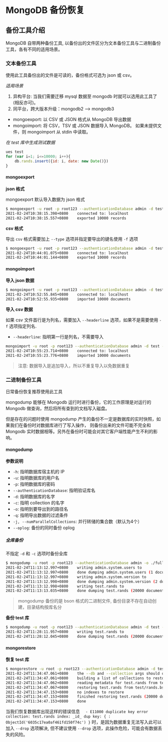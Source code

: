 # MongoDB 备份恢复


## 备份工具介绍

MongoDB 自带两种备份工具, 以备份出的文件区分为文本备份工具与二进制备份工具，各有不同的适用场景。

### 文本备份工具

使用此工具备份出的文件是可读的，备份格式可选为 json 或 csv。 

*适用场景*

1. 异构平台: 当我们需要迁移 mysql 数据至 mongodb 时就可以选用此工具了(相反亦可)。
2. 同平台，跨大版本升级：mongodb2 --> mongodb3

- mongoexport: 以 CSV 或 JSON 格式从 MongoDB 导出数据
- mongoimport: 将 CSV，TSV 或 JSON 数据导入 MongoDB。 如果未提供文件，则 mongoimport 从 stdin 中读取。

*在 test 库中生成测试数据*

```javascript
ues test
for (var i=1; i<=10000; i++){
    db.rands.insert({id: i, date: new Date()})
}
```

#### mongoexport

**json 格式**

mongoexport 默认导入数据为 json 格式

```bash
$ mongoexport -u root -p root123 --authenticationDatabase admin -d test -c rands -o rands.json
2021-02-24T10:38:15.398+0800	connected to: localhost
2021-02-24T10:38:15.557+0800	exported 10000 records
```

**csv 格式**

导出 `csv` 格式需要加上 `--type` 选项并指定要导出的键名使用 `-f` 选项

```bash
$ mongoexport -u root -p root123 --authenticationDatabase admin -d test -c rands --type=csv -f id,date -o rands.csv
2021-02-24T10:44:01.075+0800	connected to: localhost
2021-02-24T10:44:01.144+0800	exported 10000 records
```

#### mongoimport

**导入 json 数据**

```bash
$ mongoimport -u root -p root123 --authenticationDatabase admin -d test -c rands --file rands.json
2021-02-24T10:52:55.845+0800	connected to: localhost
2021-02-24T10:52:55.935+0800	imported 10000 documents
```

**导入 csv 数据**

如果 csv 文件首行是为列名，需要加入 `--headerline` 选项，如果不是需要使用 `-f` 选项指定列名.

- `--headerline`: 指明第一行是列名，不需要导入

```bash
mongoimport -u root -p root123 --authenticationDatabase admin -d test -c rands --type=csv --headerline --file rands.csv
2021-02-24T10:55:23.714+0800	connected to: localhost
2021-02-24T10:55:23.776+0800	imported 10000 documents
```

> 注意: 数据导入是追加导入，所以不重复导入以免数据重复

### 二进制备份工具

日常备份恢复推荐使用此工具

mongodump 能够在 Mongodb 运行时进行备份，它的工作原理是对运行的 Mongodb 做查询，然后将所有查到的文档写入磁盘。

但是存在的问题时使用 mongodump 产生的备份不一定是数据库的实时快照，如果我们在备份时对数据库进行了写入操作，
则备份出来的文件可能不完全和 Mongodb 实时数据相等。另外在备份时可能会对其它客户端性能产生不利的影响。

#### mongodump

**参数说明**

- `-h`: 指明数据库宿主机的 IP
- `-u`: 指明数据库的用户名
- `-p`: 指明数据库的密码
- `--authenticationDatabase`: 指明验证库名
- `-d`: 指明数据库的名字
- `-c`: 指明 collection 的名字
- `-o`: 指明到要导出到的路径名
- `-q`: 指明导出数据的过滤条件
- `-j, --numParallelCollections`:  并行转储的集合数（默认为4个）
- `--oplog`: 备份的同时备份 oplog

##### 全库备份

不指定 `-d` 和 `-c` 选项时备份全库

```bash
$ mongodump -u root -p root123 --authenticationDatabase admin -o ./full
2021-02-24T11:13:12.997+0800	writing admin.system.users to
2021-02-24T11:13:12.997+0800	done dumping admin.system.users (1 document)
2021-02-24T11:13:12.997+0800	writing admin.system.version to
2021-02-24T11:13:12.998+0800	done dumping admin.system.version (2 documents)
2021-02-24T11:13:12.998+0800	writing test.rands to
2021-02-24T11:13:13.035+0800	done dumping test.rands (20000 documents)
```

> mongodump 备份的是 bson 格式的二进制文件, 备份目录不存在自动创建，目录结构按库名分

**备份 test 库**

```bash
$ mongodump -u root -p root123 --authenticationDatabase admin -d test -o /backup
2021-02-24T11:28:11.957+0800	writing test.rands to
2021-02-24T11:28:12.045+0800	done dumping test.rands (20000 documents)
```

#### mongorestore

**恢复 test 库**

```bash
$ mongorestore -u root -p root123 --authenticationDatabase admin -d test /backup/test
2021-02-24T11:34:47.061+0800	the --db and --collection args should only be used when restoring from a BSON file. Other uses are deprecated and will not exist in the future; use --nsInclude instead
2021-02-24T11:34:47.061+0800	building a list of collections to restore from test dir
2021-02-24T11:34:47.062+0800	reading metadata for test.rands from test/rands.metadata.json.gz
2021-02-24T11:34:47.067+0800	restoring test.rands from test/rands.bson.gz
2021-02-24T11:34:47.153+0800	no indexes to restore
2021-02-24T11:34:47.153+0800	finished restoring test.rands (20000 documents)
2021-02-24T11:34:47.153+0800	done
```

当我们恢复数据库出现这样的错误信息 `  - E11000 duplicate key error collection: test.rands index: _id_ dup key: { : ObjectId('6035c17ea0af461fd150f74c') }` 时，是因为数据重复无法写入此可以加入 `--drop` 选项解决, 但不建议使用 `--drop` 选项，此操作危险，可能会有数据丢失的风险。


